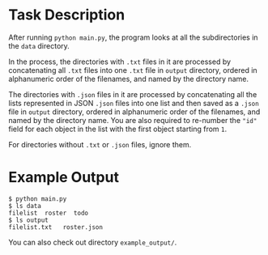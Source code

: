 # Task Description

After running `python main.py`, the program looks at all the subdirectories in the `data` directory. 

In the process, the directories with `.txt` files in it are processed by concatenating all `.txt` files into one `.txt` file in `output` directory, ordered in alphanumeric order of the filenames, and named by the directory name.

The directories with `.json` files in it are processed by concatenating all the lists represented in JSON `.json` files into one list and then saved as a `.json` file in `output` directory, ordered in alphanumeric order of the filenames, and named by the directory name.
You are also required to re-number the `"id"` field for each object in the list with the first object starting from `1`.

For directories without `.txt` or `.json` files, ignore them.


# Example Output

```
$ python main.py
$ ls data
filelist  roster  todo
$ ls output
filelist.txt   roster.json
```

You can also check out directory `example_output/`.